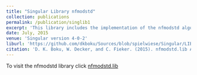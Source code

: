 ```yaml
---
title: "Singular Library nfmodstd"
collection: publications
permalink: /publication/singlib1
excerpt: 'This library includes the implementation of the nfmodstd algorithm given in the Boku et. al. paper <u><a href="http://dkboku.github.io/files/nfmodstd.pdf"> nfmodstd.pdf </a></u>'
date: July, 2015
venue: 'Singular version 4-0-2'
liburl: 'https://github.com/dkboku/Sources/blob/spielwiese/Singular/LIB/nfmodstd.lib'
citation: 'D. K. Boku, W. Decker, and C. Fieker. (2015). nfmodstd.lib A Singular version 4-0-2 library for computing Groebner bases of ideals in polynomial rings over algebraic number fields.'
---
```

To visit the nfmodstd library click <a href="https://github.com/dkboku/Sources/blob/spielwiese/Singular/LIB/nfmodstd.lib"> nfmodstd.lib </a>


